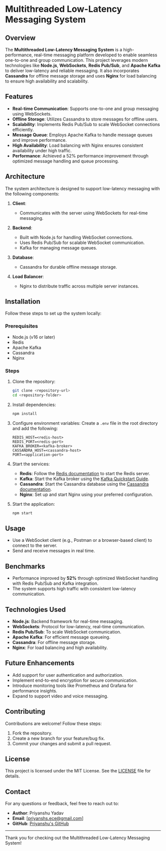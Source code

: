 # Multithreaded Low-Latency Messaging System

## Overview
The **Multithreaded Low-Latency Messaging System** is a high-performance, real-time messaging platform developed to enable seamless one-to-one and group communication. This project leverages modern technologies like **Node.js**, **WebSockets**, **Redis Pub/Sub**, and **Apache Kafka** to deliver low-latency and reliable messaging. It also incorporates **Cassandra** for offline message storage and uses **Nginx** for load balancing to ensure high availability and scalability.

## Features
- **Real-time Communication**: Supports one-to-one and group messaging using WebSockets.
- **Offline Storage**: Utilizes Cassandra to store messages for offline users.
- **Scalability**: Implements Redis Pub/Sub to scale WebSocket connections efficiently.
- **Message Queue**: Employs Apache Kafka to handle message queues and improve performance.
- **High Availability**: Load balancing with Nginx ensures consistent availability under high traffic.
- **Performance**: Achieved a 52% performance improvement through optimized message handling and queue processing.

## Architecture
The system architecture is designed to support low-latency messaging with the following components:

1. **Client**:
   - Communicates with the server using WebSockets for real-time messaging.
   
2. **Backend**:
   - Built with Node.js for handling WebSocket connections.
   - Uses Redis Pub/Sub for scalable WebSocket communication.
   - Kafka for managing message queues.

3. **Database**:
   - Cassandra for durable offline message storage.

4. **Load Balancer**:
   - Nginx to distribute traffic across multiple server instances.

## Installation
Follow these steps to set up the system locally:

### Prerequisites
- Node.js (v16 or later)
- Redis
- Apache Kafka
- Cassandra
- Nginx

### Steps
1. Clone the repository:
   ```bash
   git clone <repository-url>
   cd <repository-folder>
   ```

2. Install dependencies:
   ```bash
   npm install
   ```

3. Configure environment variables:
   Create a `.env` file in the root directory and add the following:
   ```env
   REDIS_HOST=<redis-host>
   REDIS_PORT=<redis-port>
   KAFKA_BROKER=<kafka-broker>
   CASSANDRA_HOST=<cassandra-host>
   PORT=<application-port>
   ```

4. Start the services:
   - **Redis**: Follow the [Redis documentation](https://redis.io/docs/) to start the Redis server.
   - **Kafka**: Start the Kafka broker using the [Kafka Quickstart Guide](https://kafka.apache.org/quickstart).
   - **Cassandra**: Start the Cassandra database using the [Cassandra documentation](https://cassandra.apache.org/doc/latest/).
   - **Nginx**: Set up and start Nginx using your preferred configuration.

5. Start the application:
   ```bash
   npm start
   ```

## Usage
- Use a WebSocket client (e.g., Postman or a browser-based client) to connect to the server.
- Send and receive messages in real time.

## Benchmarks
- Performance improved by **52%** through optimized WebSocket handling with Redis Pub/Sub and Kafka integration.
- The system supports high traffic with consistent low-latency communication.

## Technologies Used
- **Node.js**: Backend framework for real-time messaging.
- **WebSockets**: Protocol for low-latency, real-time communication.
- **Redis Pub/Sub**: To scale WebSocket communication.
- **Apache Kafka**: For efficient message queueing.
- **Cassandra**: For offline message storage.
- **Nginx**: For load balancing and high availability.

## Future Enhancements
- Add support for user authentication and authorization.
- Implement end-to-end encryption for secure communication.
- Introduce monitoring tools like Prometheus and Grafana for performance insights.
- Expand to support video and voice messaging.

## Contributing
Contributions are welcome! Follow these steps:
1. Fork the repository.
2. Create a new branch for your feature/bug fix.
3. Commit your changes and submit a pull request.

## License
This project is licensed under the MIT License. See the [LICENSE](LICENSE) file for details.

## Contact
For any questions or feedback, feel free to reach out to:
- **Author**: Priyanshu Yadav
- **Email**: [priyanshs.ece@gmail.com]
- **GitHub**: [Priyanshu's GitHub](https://github.com/priyanshscpp)

---

Thank you for checking out the Multithreaded Low-Latency Messaging System!
